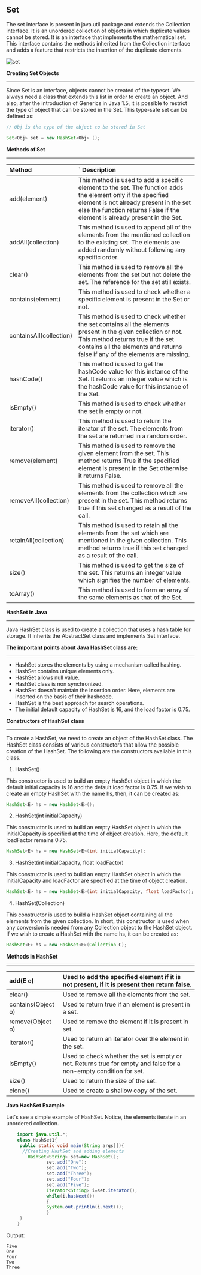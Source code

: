 ## Set


The set interface is present in java.util package and extends the Collection interface. It is an unordered collection of objects in which duplicate values cannot be stored. It is an interface that implements the mathematical set. This interface contains the methods inherited from the Collection interface and adds a feature that restricts the insertion of the duplicate elements.



![set](https://github.com/rhushikesh2000/JAVA_TUTORIAL_/assets/124034778/012b95da-01e1-43fe-8091-5217f1a325ed)



**Creating Set Objects**

---

Since Set is an interface, objects cannot be created of the typeset. We always need a class that extends this list in order to create an object. And also, after the introduction of Generics in Java 1.5, it is possible to restrict the type of object that can be stored in the Set. This type-safe set can be defined as:

~~~java
// Obj is the type of the object to be stored in Set 

Set<Obj> set = new HashSet<Obj> ();
~~~

**Methods of Set**

---

|Method|`             Description|
| :- | :- |
|add(element)  |          This method is used to add a specific element to the set. The function adds the element only if the specified element is not already present in the set else the function returns False if the element is already present in the Set.|
|addAll(collection)   |This method is used to append all of the elements from the mentioned collection to the existing set. The elements are added randomly without following any specific order.|
|clear()|This method is used to remove all the elements from the set but not delete the set. The reference for the set still exists.|
|contains(element)|This method is used to check whether a specific element is present in the Set or not.|
|containsAll(collection)|This method is used to check whether the set contains all the elements present in the given collection or not. This method returns true if the set contains all the elements and returns false if any of the elements are missing.|
|hashCode()|This method is used to get the hashCode value for this instance of the Set. It returns an integer value which is the hashCode value for this instance of the Set.|
|isEmpty()|This method is used to check whether the set is empty or not.|
|iterator()|This method is used to return the iterator of the set. The elements from the set are returned in a random order.|
|remove(element)|This method is used to remove the given element from the set. This method returns True if the specified element is present in the Set otherwise it returns False.|
|removeAll(collection)|This method is used to remove all the elements from the collection which are present in the set. This method returns true if this set changed as a result of the call.|
|retainAll(collection)|This method is used to retain all the elements from the set which are mentioned in the given collection. This method returns true if this set changed as a result of the call.|
|size()|This method is used to get the size of the set. This returns an integer value which signifies the number of elements.|
|toArray()|This method is used to form an array of the same elements as that of the Set.|




**HashSet in Java**

---

Java HashSet class is used to create a collection that uses a hash table for storage. It inherits the AbstractSet class and implements Set interface.


**The important points about Java HashSet class are:**

---

- HashSet stores the elements by using a mechanism called hashing.
- HashSet contains unique elements only.
- HashSet allows null value.
- HashSet class is non synchronized.
- HashSet doesn't maintain the insertion order. Here, elements are inserted on the basis of their hashcode.
- HashSet is the best approach for search operations.
- The initial default capacity of HashSet is 16, and the load factor is 0.75.


**Constructors of HashSet class**

---

To create a HashSet, we need to create an object of the HashSet class. The HashSet class consists of various constructors that allow the possible creation of the HashSet. The following are the constructors available in this class.

1. HashSet()

This constructor is used to build an empty HashSet object in which the default initial capacity is 16 and the default load factor is 0.75. If we wish to create an empty HashSet with the name hs, then, it can be created as:
~~~java
HashSet<E> hs = new HashSet<E>();
~~~
2. HashSet(int initialCapacity)

This constructor is used to build an empty HashSet object in which the initialCapacity is specified at the time of object creation. Here, the default loadFactor remains 0.75.
~~~java
HashSet<E> hs = new HashSet<E>(int initialCapacity);
~~~
3. HashSet(int initialCapacity, float loadFactor)

This constructor is used to build an empty HashSet object in which the initialCapacity and loadFactor are specified at the time of object creation.
~~~java
HashSet<E> hs = new HashSet<E>(int initialCapacity, float loadFactor);
~~~
4. HashSet(Collection)

This constructor is used to build a HashSet object containing all the elements from the given collection. In short, this constructor is used when any conversion is needed from any Collection object to the HashSet object. If we wish to create a HashSet with the name hs, it can be created as:

~~~java
HashSet<E> hs = new HashSet<E>(Collection C);

~~~

**Methods in HashSet**

---

|add(E e)|Used to add the specified element if it is not present, if it is present then return false.|
| :- | :- |
|clear()|Used to remove all the elements from the set.|
|contains(Object o)|Used to return true if an element is present in a set.|
|remove(Object o)|Used to remove the element if it is present in set.|
|iterator()|Used to return an iterator over the element in the set.|
|isEmpty()|Used to check whether the set is empty or not. Returns true for empty and false for a non-empty condition for set.|
|size()|Used to return the size of the set.|
|clone()                       |Used to create a shallow copy of the set.|



**Java HashSet Example**

Let's see a simple example of HashSet. Notice, the elements iterate in an unordered collection.

~~~java
    import java.util.*;  
    class HashSet1{  
     public static void main(String args[]){  
      //Creating HashSet and adding elements  
        HashSet<String> set=new HashSet();  
               set.add("One");    
               set.add("Two");    
               set.add("Three");   
               set.add("Four");  
               set.add("Five");  
               Iterator<String> i=set.iterator();  
               while(i.hasNext())  
               {  
               System.out.println(i.next());  
               }  
     }  
    }  
~~~
Output:
~~~
Five
One
Four
Two
Three

~~~
